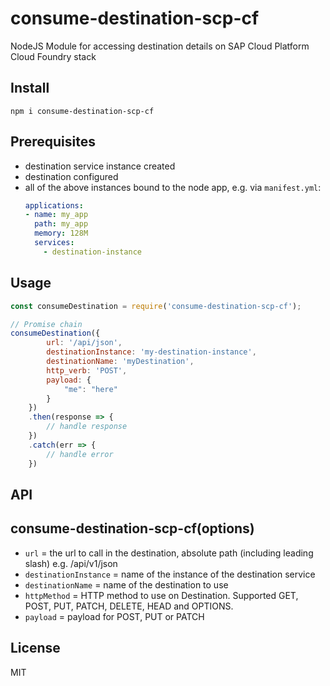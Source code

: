 # consume-destination-scp-cf
NodeJS Module for accessing destination details on SAP Cloud Platform Cloud Foundry stack

## Install
~~~
npm i consume-destination-scp-cf
~~~

## Prerequisites
- destination service instance created
- destination configured
- all of the above instances bound to the node app, e.g. via `manifest.yml`:
  ~~~ yaml
  applications:
  - name: my_app
    path: my_app
    memory: 128M
    services:
      - destination-instance
  ~~~  
  
## Usage
~~~ js
const consumeDestination = require('consume-destination-scp-cf');

// Promise chain
consumeDestination({
        url: '/api/json',
        destinationInstance: 'my-destination-instance',
        destinationName: 'myDestination',
        http_verb: 'POST',
        payload: {
            "me": "here"
        }
    })
    .then(response => {
        // handle response
    })
    .catch(err => {
        // handle error
    })
~~~

## API
## consume-destination-scp-cf(options)
- `url` = the url to call in the destination, absolute path (including leading slash) e.g. /api/v1/json
- `destinationInstance` = name of the instance of the destination service
- `destinationName` = name of the destination to use
- `httpMethod` = HTTP method to use on Destination. Supported GET, POST, PUT, PATCH, DELETE, HEAD and OPTIONS.
- `payload` = payload for POST, PUT or PATCH

## License
MIT
